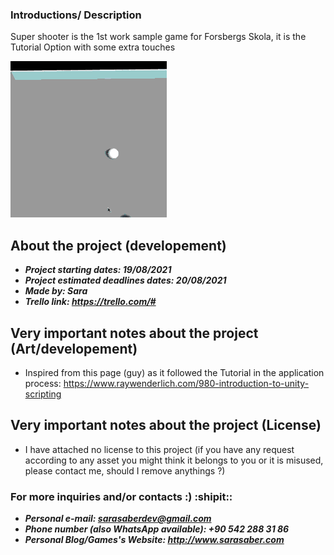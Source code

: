 ### Introductions/ Description
Super shooter is the 1st work sample game for Forsbergs Skola, it is the Tutorial Option with some extra touches

![img](https://github.com/SaberSara/WorkSample1_SuperShooter/blob/main/GitHub_Image_1.gif?raw=true)

## About the project (developement)
- ***Project starting dates: 19/08/2021***
- ***Project estimated deadlines dates: 20/08/2021***
- ***Made by: Sara***
- ***Trello link: https://trello.com/#***

## Very important notes about the project (Art/developement)
- Inspired from this page (guy) as it followed the Tutorial in the application process: https://www.raywenderlich.com/980-introduction-to-unity-scripting

## Very important notes about the project (License)
- I have attached no license to this project (if you have any request according to any asset you might think it belongs to you or it is misused, please contact me, should I remove anythings ?)

### For more inquiries and/or contacts :) :shipit:: 
 - ***Personal e-mail: sarasaberdev@gmail.com***
 - ***Phone number (also WhatsApp available): +90 542 288 31 86***
 - ***Personal Blog/Games's Website: http://www.sarasaber.com***

